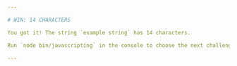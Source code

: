```yaml
---

# WIN: 14 CHARACTERS

You got it! The string `example string` has 14 characters.

Run `node bin/javascripting` in the console to choose the next challenge.

---
```

